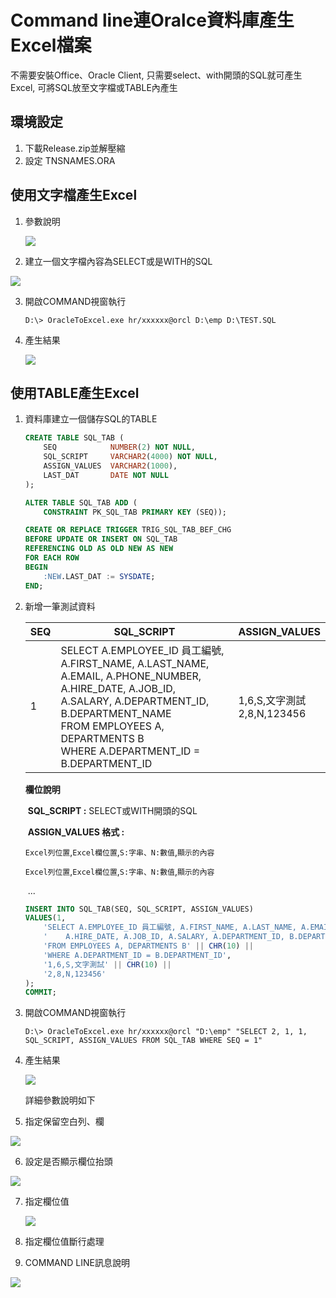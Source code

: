 # Command line連Oralce資料庫產生Excel檔案

不需要安裝Office、Oracle Client, 只需要select、with開頭的SQL就可產生Excel, 可將SQL放至文字檔或TABLE內產生



## **環境設定**

1. 下載Release.zip並解壓縮
3. 設定 TNSNAMES.ORA



## **使用文字檔產生Excel**

1. 參數說明

   ![](images/1-1.jpg)

   

2. 建立一個文字檔內容為SELECT或是WITH的SQL

![](images/1-2.jpg)



3. 開啟COMMAND視窗執行

   ```shell
   D:\> OracleToExcel.exe hr/xxxxxx@orcl D:\emp D:\TEST.SQL
   ```

   

4. 產生結果

   ![](images/1-3.jpg)



## **使用TABLE產生Excel**

 1. 資料庫建立一個儲存SQL的TABLE

    ```sql
    CREATE TABLE SQL_TAB (
        SEQ            NUMBER(2) NOT NULL,
        SQL_SCRIPT     VARCHAR2(4000) NOT NULL,
        ASSIGN_VALUES  VARCHAR2(1000),
        LAST_DAT       DATE NOT NULL
    );
    
    ALTER TABLE SQL_TAB ADD (
        CONSTRAINT PK_SQL_TAB PRIMARY KEY (SEQ));
    
    CREATE OR REPLACE TRIGGER TRIG_SQL_TAB_BEF_CHG
    BEFORE UPDATE OR INSERT ON SQL_TAB
    REFERENCING OLD AS OLD NEW AS NEW
    FOR EACH ROW
    BEGIN
        :NEW.LAST_DAT := SYSDATE;
    END;
    ```

    

 2. 新增一筆測試資料

    | SEQ  | SQL_SCRIPT                                                   | ASSIGN_VALUES                    |
    | ---- | ------------------------------------------------------------ | -------------------------------- |
    | 1    | SELECT A.EMPLOYEE_ID 員工編號, A.FIRST_NAME, A.LAST_NAME, A.EMAIL, A.PHONE_NUMBER,<br/>    A.HIRE_DATE, A.JOB_ID, A.SALARY, A.DEPARTMENT_ID, B.DEPARTMENT_NAME<br/>FROM EMPLOYEES A, DEPARTMENTS B<br/>WHERE A.DEPARTMENT_ID = B.DEPARTMENT_ID | 1,6,S,文字測試<br />2,8,N,123456 |

    **欄位說明**

    ​    **SQL_SCRIPT :** SELECT或WITH開頭的SQL

    ​    **ASSIGN_VALUES 格式 :** 

    ​        `Excel列位置`,`Excel欄位置`,`S:字串、N:數值`,`顯示的內容`

    ​        `Excel列位置`,`Excel欄位置`,`S:字串、N:數值`,`顯示的內容`

    ​        ...

    

    ```sql
    INSERT INTO SQL_TAB(SEQ, SQL_SCRIPT, ASSIGN_VALUES)
    VALUES(1,
        'SELECT A.EMPLOYEE_ID 員工編號, A.FIRST_NAME, A.LAST_NAME, A.EMAIL, A.PHONE_NUMBER,' || CHR(10) ||
        '    A.HIRE_DATE, A.JOB_ID, A.SALARY, A.DEPARTMENT_ID, B.DEPARTMENT_NAME' || CHR(10) ||
        'FROM EMPLOYEES A, DEPARTMENTS B' || CHR(10) ||
        'WHERE A.DEPARTMENT_ID = B.DEPARTMENT_ID',
        '1,6,S,文字測試' || CHR(10) ||
        '2,8,N,123456'
    );
    COMMIT;
    ```

    

 3. 開啟COMMAND視窗執行

    ```shell
    D:\> OracleToExcel.exe hr/xxxxxx@orcl "D:\emp" "SELECT 2, 1, 1, SQL_SCRIPT, ASSIGN_VALUES FROM SQL_TAB WHERE SEQ = 1"
    ```

    

4. 產生結果

   ![](images/2-1.jpg)

   

   詳細參數說明如下

   

5. 指定保留空白列、欄

![](images/2-2.jpg)



6. 設定是否顯示欄位抬頭

![](images/2-3.jpg)

7. 指定欄位值

   ![](images/2-4.jpg)

   

8. 指定欄位值斷行處理

   

9. COMMAND LINE訊息說明

![](images/2-5.jpg)





